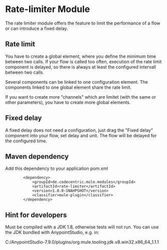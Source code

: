 # Rate-limiter Module

The rate limiter module offers the feature to limit the performance of a flow or can introduce a fixed delay. 


## Rate limit

You have to create a global element, where you define the minimum time between two calls. If your flow is called too often, 
execution of the rate limit component is delayed, so there is always at least the configured intervall between two calls.

Several components can be linked to one configuration element. The components linked to one global element share the rate
limit.

If you want to create more "channels" which are limitet (with the same or other parameters), you have to create more global
elements.

## Fixed delay

A fixed delay does not need a configuration, just drag the "Fixed delay" component into your flow, set delay and unit.
The flow will be delayed for the configured time.

## Maven dependency

Add this dependency to your application pom.xml

```
		<dependency>
			<groupId>de.codecentric.mule.modules</groupId>
			<artifactId>rate-limiter</artifactId>
			<version>1.0.0-SNAHPSHOT</version>
			<classifier>mule-plugin</classifier>
		</dependency>
```

## Hint for developers

Must be compiled with a JDK 1.8, otherwise tests will not run. You can use the JDK bundled with AnypointStudio, e.g. in:

C:/AnypointStudio-7.9.0/plugins/org.mule.tooling.jdk.v8.win32.x86_64_1.1.1

